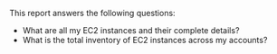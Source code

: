 This report answers the following questions:

- What are all my EC2 instances and their complete details?
- What is the total inventory of EC2 instances across my accounts? 